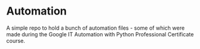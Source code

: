 # Automation
A simple repo to hold a bunch of automation files - some of which were made during the Google IT Automation with Python Professional Certificate course.
